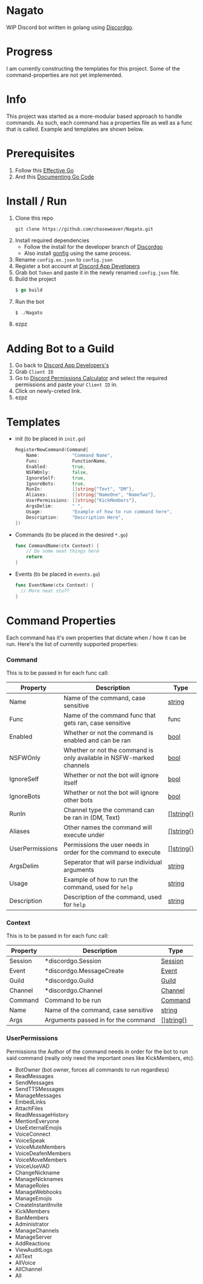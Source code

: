 # Nagato
WIP Discord bot written in golang using [Discordgo](https://github.com/bwmarrin/discordgo).

# Progress
I am currently constructing the templates for this project.
Some of the command-properties are not yet implemented.

# Info
This project was started as a more-modular based approach to handle commands.
As such, each command has a properties file as well as a func that is called.
Example and templates are shown below.

# Prerequisites
1. Follow this [Effective Go](https://golang.org/doc/effective_go.html?)
2. And this [Documenting Go Code](https://blog.golang.org/godoc-documenting-go-code)

# Install / Run
1. Clone this repo
    ```
    git clone https://github.com/chaseweaver/Nagato.git
    ```
2. Install required dependencies
    * Follow the install for the developer branch of [Discordgo](https://github.com/bwmarrin/discordgo)
    * Also install [gonfig](https://github.com/Tkanos/gonfig) using the same process.
3. Rename `config.ex.json` to `config.json`
4. Register a bot account at [Discord App Developers](https://discordapp.com/developers/docs/intro)
5. Grab bot `Token` and paste it in the newly renamed `config.json` file.
6. Build the project 
    ```go
    $ go build
    ```
7. Run the bot
    ```go
    $ ./Nagato
    ```
8. ezpz

# Adding Bot to a Guild
1. Go back to [Discord App Developers's](https://discordapp.com/developers/docs/intro)
2. Grab `Client ID`
3. Go to [Discord Permissions Calculator](https://discordapi.com/permissions.html) and select the required permissions and paste your `Client ID` in.
4. Click on newly-creted link.
5. ezpz

# Templates
* init (to be placed in `init.go`)
    ```go
    RegisterNewCommand(Command{
        Name:            "Command Name",
	    Func:            FunctionName,
	    Enabled:         true,
	    NSFWOnly:        false,
	    IgnoreSelf:      true,
        IgnoreBots:      true,
	    RunIn:           []string{"Text", "DM"},
	    Aliases:         []string{"NameOne", "NameTwo"},
	    UserPermissions: []string{"KickMembers"},
	    ArgsDelim:       " ",
	    Usage:           "Example of how to run command here",
	    Description:     "Description Here",
  })
  ```

* Commands (to be placed in the desired `*.go`)
  ```go
  func CommandName(ctx Context) {
	  // Do some neat things here
	  return
  }
  ```

* Events (to be placed in `events.go`)
    ```go
    func EventName(ctx Context) {
      // More neat stuff
    }
    ```

# Command Properties
Each command has it's own properties that dictate when / how it can be run.
Here's the list of currently supported properties:

### Command
This is to be passed in for each func call:

| Property        | Description                                                          | Type                                                   |
| --------------- |----------------------------------------------------------------------| -------------------------------------------------------|
| Name            | Name of the command, case sensitive                                  | [string](https://golang.org/pkg/builtin/#string)       |
| Func            | Name of the command func that gets ran, case sensitive               | func                                                   |
| Enabled         | Whether or not the command is enabled and can be ran                 | [bool](https://golang.org/pkg/builtin/#bool)           |
| NSFWOnly        | Whether or not the command is only available in NSFW-marked channels | [bool](https://golang.org/pkg/builtin/#bool)           |
| IgnoreSelf      | Whether or not the bot will ignore itself                            | [bool](https://golang.org/pkg/builtin/#bool)           |
| IgnoreBots      | Whether or not the bot will ignore other bots                        | [bool](https://golang.org/pkg/builtin/#bool)           |
| RunIn           | Channel type the command can be ran in (DM, Text)                    | [\[\]string{}](https://golang.org/pkg/builtin/#string) |
| Aliases         | Other names the command will execute under                           | [\[\]string{}](https://golang.org/pkg/builtin/#string) |
| UserPermissions | Permissions the user needs in order for the command to execute       | [\[\]string{}](https://golang.org/pkg/builtin/#string) |
| ArgsDelim       | Seperator that will parse individual arguments                       | [string](https://golang.org/pkg/builtin/#string)       |
| Usage           | Example of how to run the command, used for `help`                   | [string](https://golang.org/pkg/builtin/#string)       |
| Description     | Description of the command, used for `help`                          | [string](https://golang.org/pkg/builtin/#string)       |


### Context
This is to be passed in for each func call:

| Property | Description                         | Type                                                                   |
| -------- |-------------------------------------| -----------------------------------------------------------------------|
| Session  | *discordgo.Session                  | [Session](https://godoc.org/github.com/bwmarrin/discordgo#Session)     |
| Event    | *discordgo.MessageCreate            | [Event](https://godoc.org/github.com/bwmarrin/discordgo#MessageCreate) |
| Guild    | *discordgo.Guild                    | [Guild](https://godoc.org/github.com/bwmarrin/discordgo#Guild)         |
| Channel  | *discordgo.Channel                  | [Channel](https://godoc.org/github.com/bwmarrin/discordgo#Channel)     |
| Command  | Command to be run                   | [Command](https://github.com/chaseweaver/Nagato#command)               |                                                    |
| Name     | Name of the command, case sensitive | [string](https://golang.org/pkg/builtin/#string)                       |
| Args     | Arguments passed in for the command | [\[\]string{}](https://golang.org/pkg/builtin/#string)                 |

### UserPermissions
Permissions the Author of the command needs in order for the bot to run said command (really only need the important ones like KickMembers, etc).

* BotOwner (bot owner, forces all commands to run regardless)
* ReadMessages
* SendMessages
* SendTTSMessages
* ManageMessages
* EmbedLinks
* AttachFiles
* ReadMessageHistory
* MentionEveryone
* UseExternalEmojis
* VoiceConnect
* VoiceSpeak
* VoiceMuteMembers
* VoiceDeafenMembers
* VoiceMoveMembers
* VoiceUseVAD
* ChangeNickname
* ManageNicknames
* ManageRoles
* ManageWebhooks
* ManageEmojis
* CreateInstantInvite
* KickMembers
* BanMembers
* Administrator
* ManageChannels
* ManageServer
* AddReactions
* ViewAuditLogs
* AllText
* AllVoice
* AllChannel
* All